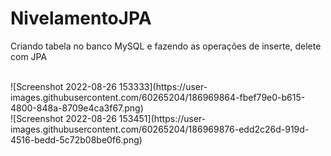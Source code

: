 # NivelamentoJPA

Criando tabela no banco MySQL
e fazendo as operações de inserte, delete com JPA

<br>
![Screenshot 2022-08-26 153333](https://user-images.githubusercontent.com/60265204/186969864-fbef79e0-b615-4800-848a-8709e4ca3f67.png)
<br>
![Screenshot 2022-08-26 153451](https://user-images.githubusercontent.com/60265204/186969876-edd2c26d-919d-4516-bedd-5c72b08be0f6.png)
